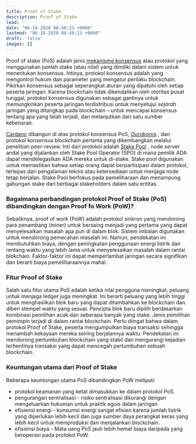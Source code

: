 ```yaml
---
title: Proof of Stake
description: Proof of Stake
lead: ''
date: "06-10-2020 08:48:23 +0000"
lastmod: "06-10-2020 08:48:23 +0000"
draft: 'false'
images: []
---
```


Proof of stake (PoS) adalah jenis [mekanisme konsensus](https://docs.cardano.org/learn/consensus-explained) atau protokol yang menggunakan jumlah stake (atau nilai) yang dimiliki dalam sistem untuk menentukan konsensus. Intinya, protokol konsensus adalah yang mengontrol hukum dan parameter yang mengatur perilaku blockchain. Pikirkan konsensus sebagai seperangkat aturan yang dipatuhi oleh setiap peserta jaringan. Karena blockchain tidak dikendalikan oleh otoritas pusat tunggal, protokol konsensus digunakan sebagai gantinya untuk memungkinkan peserta jaringan terdistribusi untuk menyetujui *sejarah* jaringan yang ditangkap pada blockchain – untuk mencapai konsensus tentang apa yang telah terjadi, dan melanjutkan dari satu sumber kebenaran.

[Cardano](https://cardano.org/) dibangun di atas protokol konsensus PoS, [Ouroboros](https://iohk.io/en/blog/posts/2020/06/23/the-ouroboros-path-to-decentralization/) , dan protokol konsensus blockchain pertama yang dikembangkan melalui penelitian peer-review. Inti dari protokol adalah [Stake Pool](https://docs.cardano.org/learn/stake-pools) , node server andal yang dijalankan oleh Stake Pool Operator (SPO) di mana pemilik ADA dapat mendelegasikan ADA mereka untuk di-stake. Stake pool digunakan untuk memastikan bahwa setiap orang dapat berpartisipasi dalam protokol, terlepas dari pengalaman teknis atau ketersediaan untuk menjaga node tetap berjalan. Stake Pool berfokus pada pemeliharaan dan menampung gabungan stake dari berbagai stakeholders dalam satu entitas.

### Bagaimana perbandingan protokol Proof of Stake  (PoS) dibandingkan dengan Proof fo Work (PoW)?

Sebaliknya, proof of work (PoW) adalah protokol sinkron yang mendorong para penambang (miner) untuk bersaing menjadi yang pertama yang dapat menyelesaikan masalah apa pun di dalam blok. Sistem imbalan digunakan untuk mendorong pemecahan masalah ini. Namun, pendekatan ini membutuhkan biaya, dengan peningkatan penggunaan energi listrik dan rentang waktu yang lebih lama untuk menyelesaikan masalah dalam rantai blokchain. Faktor-faktor ini dapat memperlambat jaringan secara signifikan dan berarti biaya pemeliharaannya mahal.

### Fitur Proof of Stake

Salah satu fitur utama PoS adalah ketika nilai pengguna meningkat, peluang untuk menjaga ledger juga meningkat. Ini berarti peluang yang lebih tinggi untuk menghasilkan blok baru yang dapat ditambahkan ke blockchain dan diberi stempel waktu yang sesuai. Pencipta blok baru dipilih berdasarkan kombinasi pemilihan acak dan seberapa banyak yang stake. Jenis pemilihan pemimpin terjadi di dalam rantai blockchain. Perlu diingat bahwa dalam protokol Proof of Stake, peserta mengumpulkan biaya transaksi sehingga menambah kekayaan mereka seiring berjalannya waktu. Pendekatan ini mendorong pertumbuhan blockchain yang stabil dan mengurangi kejadian terhentinya transaksi yang dapat mencegah pertumbuhan sebuah blockchain.

### Keuntungan utama dari Proof of Stake

Beberapa keuntungan utama PoS dibandingkan PoW meliputi:

- protokol keamanan yang ketat dimasukkan ke dalam protokol PoS.
- pengurangan sentralisasi - risiko sentralisasi dikurangi dengan mengeluarkan hukuman untuk praktik egois dalam jaringan
- efisiensi energi - konsumsi energi sangat efisien karena jumlah listrik yang diperlukan lebih kecil dan juga sumber daya perangkat keras yang lebih kecil untuk memproduksi dan menjalankan blockchain.
- efisiensi biaya - Mata uang PoS jauh lebih hemat biaya daripada yang beroperasi pada protokol PoW.
